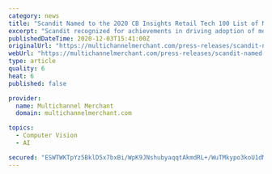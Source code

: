 ```yaml
---
category: news
title: "Scandit Named to the 2020 CB Insights Retail Tech 100 List of Most Innovative B2B Retail Startups"
excerpt: "Scandit recognized for achievements in driving adoption of mobile computer vision among leading global retail brands NEW YORK, ZURICH, Dec. 3, 2020 — CB Insights today named Scandit, the leading … Con"
publishedDateTime: 2020-12-03T15:41:00Z
originalUrl: "https://multichannelmerchant.com/press-releases/scandit-named-to-the-2020-cb-insights-retail-tech-100-list-of-most-innovative-b2b-retail-startups/"
webUrl: "https://multichannelmerchant.com/press-releases/scandit-named-to-the-2020-cb-insights-retail-tech-100-list-of-most-innovative-b2b-retail-startups/"
type: article
quality: 6
heat: 6
published: false

provider:
  name: Multichannel Merchant
  domain: multichannelmerchant.com

topics:
  - Computer Vision
  - AI

secured: "ESWTWKTpYz5BklD5x7bxBi/WpK9JNshubyaqqtAkmdRL+/WuTMkypo3koU1dMS03nQdK67PbXxxP8LqPzrplcUXuTFUqSOxJWBxNu4bU0y50VyaKMme2WNhZFguUiDHHYDIqjb9F/twq3Xn63jd3cQ1nuHBh/r6E0RGwiZkX8BUszuEKzhF23mHGheQul5kQjlqYGcB7x2ffToJ51EDyfjx6JLUCicBRGb4UAF4+cU1x9Yfdon1K8UscQAGn7UEPYFj93NzpA2BtadcQ3f0nVfxMgNRgEimXPm/yhQZL2j8MMf12QhYHSEHRPxwV3P9kOtglpQofyHgmcpIddCzitvTbeqpU/79jH73xZ6bh7Z4=;/sizjSNZrHhTSZvJ6zBJOg=="
---
```


